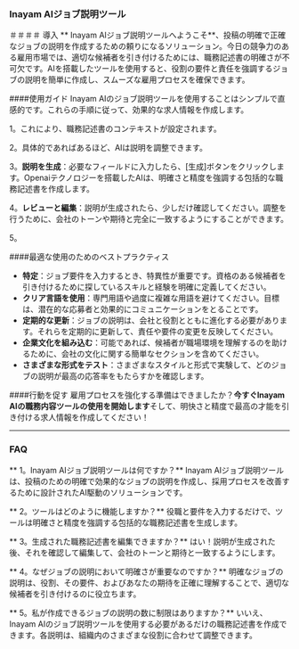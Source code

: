 ### Inayam AIジョブ説明ツール

＃＃＃＃ 導入
** Inayam AIジョブ説明ツールへようこそ**、投稿の明確で正確なジョブの説明を作成するための頼りになるソリューション。今日の競争力のある雇用市場では、適切な候補者を引き付けるためには、職務記述書の明確さが不可欠​​です。AIを搭載したツールを使用すると、役割の要件と責任を強調するジョブの説明を簡単に作成し、スムーズな雇用プロセスを確保できます。

####使用ガイド
Inayam AIのジョブ説明ツールを使用することはシンプルで直感的です。これらの手順に従って、効果的な求人情報を作成します。

1。これにより、職務記述書のコンテキストが設定されます。

2。具体的であればあるほど、AIは説明を調整できます。

3。**説明を生成**：必要なフィールドに入力したら、[生成]ボタンをクリックします。Openaiテクノロジーを搭載したAIは、明確さと精度を強調する包括的な職務記述書を作成します。

4。**レビューと編集**：説明が生成されたら、少しだけ確認してください。調整を行うために、会社のトーンや期待と完全に一致するようにすることができます。

5。

####最適な使用のためのベストプラクティス
-  **特定**：ジョブ要件を入力するとき、特異性が重要です。資格のある候補者を引き付けるために探しているスキルと経験を明確に定義してください。
-  **クリア言語を使用**：専門用語や過度に複雑な用語を避けてください。目標は、潜在的な応募者と効果的にコミュニケーションをとることです。
-  **定期的な更新**：ジョブの説明は、会社と役割とともに進化する必要があります。それらを定期的に更新して、責任や要件の変更を反映してください。
-  **企業文化を組み込む**：可能であれば、候補者が職場環境を理解するのを助けるために、会社の文化に関する簡単なセクションを含めてください。
-  **さまざまな形式をテスト**：さまざまなスタイルと形式で実験して、どのジョブの説明が最高の応答率をもたらすかを確認します。

####行動を促す
雇用プロセスを強化する準備はできましたか？**今すぐInayam AIの職務内容ツールの使用を開始します**そして、明快さと精度で最高の才能を引き付ける求人情報を作成してください！

----

### FAQ

** 1。Inayam AIジョブ説明ツールは何ですか？**
Inayam AIジョブ説明ツールは、投稿のための明確で効果的なジョブの説明を作成し、採用プロセスを改善するために設計されたAI駆動のソリューションです。

** 2。ツールはどのように機能しますか？**
役職と要件を入力するだけで、ツールは明確さと精度を強調する包括的な職務記述書を生成します。

** 3。生成された職務記述書を編集できますか？**
はい！説明が生成された後、それを確認して編集して、会社のトーンと期待と一致するようにします。

** 4。なぜジョブの説明において明確さが重要なのですか？**
明確なジョブの説明は、役割、その要件、およびあなたの期待を正確に理解することで、適切な候補者を引き付けるのに役立ちます。

** 5。私が作成できるジョブの説明の数に制限はありますか？**
いいえ、Inayam AIのジョブ説明ツールを使用する必要があるだけの職務記述書を作成できます。各説明は、組織内のさまざまな役割に合わせて調整できます。
